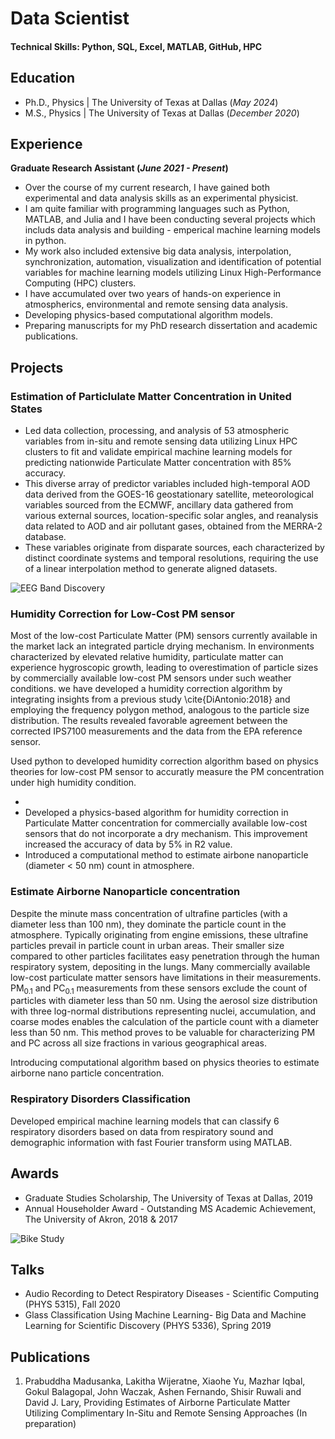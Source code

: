 # Data Scientist

#### Technical Skills: Python, SQL, Excel, MATLAB, GitHub, HPC

## Education
- Ph.D., Physics | The University of Texas at Dallas (_May 2024_)								       		
- M.S., Physics	| The University of Texas at Dallas (_December 2020_)	 			        		

## Experience
**Graduate Research Assistant (_June 2021 - Present_)**
- Over the course of my current research, I have gained both experimental and data analysis skills as an experimental physicist.
- I am quite familiar with programming languages such as Python, MATLAB, and Julia and I have been conducting several projects which includs data analysis and building - emperical machine learning models in python. 
- My work also included extensive big data analysis, interpolation, synchronization, automation, visualization and identification of potential variables for machine learning models utilizing Linux High-Performance Computing (HPC) clusters. 
- I have accumulated over two years of hands-on experience in atmospherics, environmental and remote sensing data analysis.
- Developing physics-based computational algorithm models.
- Preparing manuscripts for my PhD research dissertation and academic publications. 



## Projects
### Estimation of Particlulate Matter Concentration in United States
<!--[Publication](https://www.mdpi.com/1424-8220/22/8/3048) -->

- Led data collection, processing, and analysis of 53 atmospheric variables from in-situ and remote sensing data utilizing Linux HPC clusters to fit and validate empirical machine learning models for predicting nationwide Particulate Matter concentration with 85% accuracy. 
- This diverse array of predictor variables included high-temporal AOD data derived from the GOES-16 geostationary satellite, meteorological variables sourced from the ECMWF, ancillary data gathered from various external sources, location-specific solar angles, and reanalysis data related to AOD and air pollutant gases, obtained from the MERRA-2 database.
- These variables originate from disparate sources, each characterized by distinct coordinate systems and temporal resolutions, requiring the use of a linear interpolation method to generate aligned datasets.


![EEG Band Discovery](/assets/img/eeg_band_discovery.jpeg)

### Humidity Correction for Low-Cost PM sensor

Most of the low-cost Particulate Matter (PM) sensors currently available in the market lack an integrated particle drying mechanism. In environments characterized by elevated relative humidity, particulate matter can experience hygroscopic growth, leading to overestimation of particle sizes by commercially available low-cost PM sensors under such weather conditions. 
we have developed a humidity correction algorithm by integrating insights from a previous study \cite{DiAntonio:2018} and employing the frequency polygon method, analogous to the particle size distribution.
The results revealed favorable agreement between the corrected IPS7100 measurements and the data from the EPA reference sensor.

Used python to developed humidity correction algorithm based on physics theories for low-cost PM sensor to accuratly measure the PM concentration under high humidity condition.




- 
- Developed a physics-based algorithm for humidity correction in Particulate Matter concentration for commercially available low-cost sensors that do not incorporate a dry mechanism. This improvement increased the accuracy of data by 5% in R2 value.
- Introduced a computational method to estimate airbone nanoparticle (diameter < 50 nm) count in atmosphere. 

### Estimate Airborne Nanoparticle concentration
Despite the minute mass concentration of ultrafine particles (with a diameter less than 100 nm), they dominate the particle count in the atmosphere.
Typically originating from engine emissions, these ultrafine particles prevail in particle count in urban areas. Their smaller size compared to other particles facilitates easy penetration through the human respiratory system, depositing in the lungs.
Many commercially available low-cost particulate matter sensors have limitations in their measurements.
PM$_{0.1}$ and PC$_{0.1}$ measurements from these sensors exclude the count of particles with diameter less than 50 nm. Using the aerosol size distribution with three log-normal distributions representing nuclei, accumulation, and coarse modes enables the calculation of the particle count with a diameter less than 50 nm. This method proves to be valuable for characterizing PM and PC across all size fractions in various geographical areas.

Introducing computational algorithm based on physics theories to estimate airborne nano particle concentration.

### Respiratory Disorders Classification

Developed empirical machine learning models that can classify 6 respiratory disorders based on data from respiratory sound and demographic information with fast Fourier transform using MATLAB. 

## Awards

- Graduate Studies Scholarship, The University of Texas at Dallas, 2019
- Annual Householder Award - Outstanding MS Academic Achievement, The University of Akron, 2018 & 2017


![Bike Study](/assets/img/bike_study.jpeg)

## Talks
- Audio Recording to Detect Respiratory Diseases - Scientific Computing (PHYS 5315), Fall 2020
- Glass Classification Using Machine Learning- Big Data and Machine Learning for Scientific Discovery (PHYS 5336), Spring 2019

<!--- [Data Science YouTube](https://www.youtube.com/channel/UCa9gErQ9AE5jT2DZLjXBIdA) -->

## Publications
1. Prabuddha Madusanka, Lakitha Wijeratne, Xiaohe Yu, Mazhar Iqbal, Gokul Balagopal, John Waczak, Ashen Fernando, Shisir Ruwali and David J. Lary, Providing Estimates of Airborne Particulate Matter Utilizing Complimentary In-Situ and Remote Sensing Approaches (In preparation)

<!-- - [Data Science Blog](https://medium.com/@shawhin)-->
